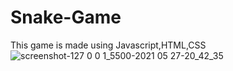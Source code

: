 # Snake-Game
This game is made using Javascript,HTML,CSS
![screenshot-127 0 0 1_5500-2021 05 27-20_42_35](https://user-images.githubusercontent.com/70627962/119853269-abb2fe00-bf2d-11eb-9f97-36346e465607.png)
